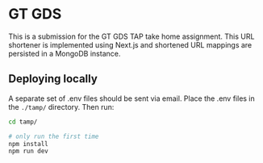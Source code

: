 # GT GDS

This is a submission for the GT GDS TAP take home assignment. This URL shortener is implemented using Next.js and shortened URL mappings are persisted in a MongoDB instance.

## Deploying locally

A separate set of .env files should be sent via email. Place the .env files in the `./tamp/` directory. Then run:

```bash
cd tamp/

# only run the first time
npm install
npm run dev
```
